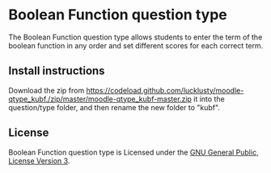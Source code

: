 # Boolean Function question type

The Boolean Function question type allows students to enter the term of the boolean function in any order and set different scores for each correct term.
## Install instructions

Download the zip from <https://codeload.github.com/lucklusty/moodle-qtype_kubf./zip/master/moodle-qtype_kubf-master.zip> it into the question/type folder, and then rename the new folder to "kubf".

## License

Boolean Function question type is Licensed under the [GNU General Public, License Version 3](https://www.gnu.org/licenses/gpl-3.0.en.html).
